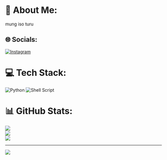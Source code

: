 # 💫 About Me:
mung iso turu


## 🌐 Socials:
[![Instagram](https://img.shields.io/badge/Instagram-%23E4405F.svg?logo=Instagram&logoColor=white)](https://instagram.com/khamdihi_dev) 

# 💻 Tech Stack:
![Python](https://img.shields.io/badge/python-3670A0?style=for-the-badge&logo=python&logoColor=ffdd54) ![Shell Script](https://img.shields.io/badge/shell_script-%23121011.svg?style=for-the-badge&logo=gnu-bash&logoColor=white)
# 📊 GitHub Stats:
![](https://github-readme-stats.vercel.app/api?username=khamdihi-dev&theme=nord&hide_border=false&include_all_commits=true&count_private=true)<br/>
![](https://github-readme-streak-stats.herokuapp.com/?user=khamdihi-dev&theme=nord&hide_border=false)<br/>
![](https://github-readme-stats.vercel.app/api/top-langs/?username=khamdihi-dev&theme=nord&hide_border=false&include_all_commits=true&count_private=true&layout=compact)

---
[![](https://visitcount.itsvg.in/api?id=khamdihi-dev&icon=0&color=0)](https://visitcount.itsvg.in)

<!-- Proudly created with GPRM ( https://gprm.itsvg.in ) -->
